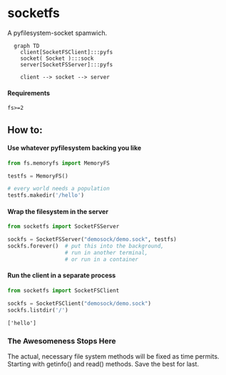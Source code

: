 # socketfs

A pyfilesystem-socket spamwich.


```mermaid
  graph TD
    client[SocketFSClient]:::pyfs
    socket( Socket ):::sock
    server[SocketFSServer]:::pyfs

    client --> socket --> server

```

#### Requirements
    
    fs>=2


## How to:

#### Use whatever pyfilesystem backing you like


```python
from fs.memoryfs import MemoryFS

testfs = MemoryFS()

# every world needs a population
testfs.makedir('/hello')

```

#### Wrap the filesystem in the server


```python
from socketfs import SocketFSServer

sockfs = SocketFSServer("demosock/demo.sock", testfs)
sockfs.forever()  # put this into the background,
                  # run in another terminal,
                  # or run in a container

```

#### Run the client in a separate process


```python
from socketfs import SocketFSClient

sockfs = SocketFSClient("demosock/demo.sock")
sockfs.listdir('/')

```




    ['hello']



### The Awesomeness Stops Here

The actual, necessary file system methods will be fixed as time permits. Starting with getinfo() and read() methods. Save the best for last.

